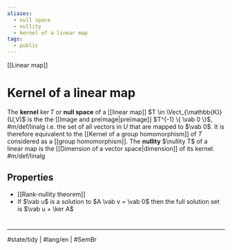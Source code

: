 ```yaml
---
aliases:
  - null space
  - nullity
  - kernel of a linear map
tags:
  - public
---
```

[[Linear map]]
# Kernel of a linear map

The **kernel** $\ker T$ or **null space** of a [[linear map]] $T \in \Vect_{\mathbb{K}}(U,V)$ is the the [[Image and preïmage|preïmage]] $T^{-1} \{ \vab 0 \}$, #m/def/linalg 
i.e. the set of all vectors in $U$ that are mapped to $\vab 0$.
It is therefore equivalent to the [[Kernel of a group homomorphism]] of $T$ considered as a [[group homomorphism]].
The **nullity** $\nullity T$ of a linear map is the [[Dimension of a vector space|dimension]] of its kernel. #m/def/linalg 

## Properties

- [[Rank-nullity theorem]]
- If $\vab u$ is a solution to $A \vab v = \vab 0$ then the full solution set is $\vab u + \ker A$

#
---
#state/tidy | #lang/en | #SemBr
